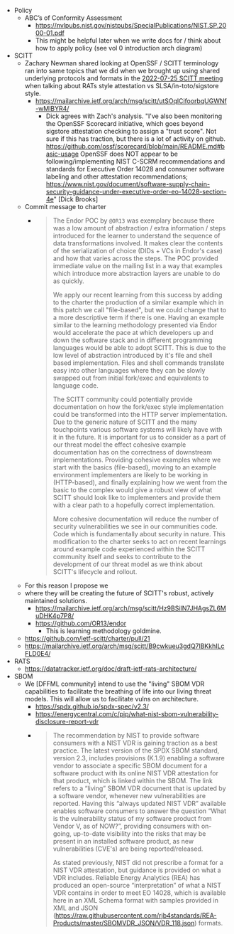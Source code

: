 - Policy
  - ABC’s of Conformity Assessment
    - https://nvlpubs.nist.gov/nistpubs/SpecialPublications/NIST.SP.2000-01.pdf
    - This might be helpful later when we write docs for / think about how to apply policy (see vol 0 introduction arch diagram)
- SCITT
  - Zachary Newman shared looking at OpenSSF / SCITT terminology ran into same topics that we did when we brought up using shared underlying protocols and formats in the [2022-07-25 SCITT meeting](https://github.com/intel/dffml/discussions/1406#discussioncomment-3223361) when talking about RATs style attestation vs SLSA/in-toto/sigstore style.
    - https://mailarchive.ietf.org/arch/msg/scitt/utSOqlCifoorbqUGWNf-wMlBYR4/
      - Dick agrees with Zach's analysis. "I've also been monitoring the OpenSSF Scorecard initiative, which goes beyond sigstore attestation checking to assign a "trust score". Not sure if this has traction, but there is a lot of activity on github. https://github.com/ossf/scorecard/blob/main/README.md#basic-usage OpenSSF does NOT appear to be following/implementing NIST C-SCRM recommendations and standards for Executive Order 14028 and consumer software labeling and other attestation recommendations; https://www.nist.gov/document/software-supply-chain-security-guidance-under-executive-order-eo-14028-section-4e" [Dick Brooks]
  - Commit message to charter
    - > The Endor POC by `@OR13` was exemplary because there was a low amount of abstraction / extra information / steps introduced for the learner to understand the sequence of data transformations involved. It makes clear the contents of the serialization of choice (DIDs + VCs in Endor's case) and how that varies across the steps. The POC provided immediate value on the mailing list in a way that examples which introduce more abstraction layers are unable to do as quickly.
      >
      > We apply our recent learning from this success by adding to the charter the production of a similar example which in this patch we call "file-based", but we could change that to a more descriptive term if there is one. Having an example similar to the learning methodology presented via Endor would accelerate the pace at which developers up and down the software stack and in different programming languages would be able to adopt SCITT. This is due to the low level of abstraction introduced by it's file and shell based implementation. Files and shell commands translate easy into other languages where they can be slowly swapped out from initial fork/exec and equivalents to language code.
      >
      > The SCITT community could potentially provide documentation on how the fork/exec style implementation could be transformed into the HTTP server implementation. Due to the generic nature of SCITT and the many touchpoints various software systems will likely have with it in the future. It is important for us to consider as a part of our threat model the effect cohesive example documentation has on the correctness of downstream implementations. Providing cohesive examples where we start with the basics (file-based), moving to an example environment implementers are likely to be working in (HTTP-based), and finally explaining how we went from the basic to the complex would give a robust view of what SCITT should look like to implementers and provide them with a clear path to a hopefully correct implementation.
      > 
      > More cohesive documentation will reduce the number of security vulnerabilities we see in our communities code. Code which is fundamentally about security in nature. This modification to the charter seeks to act on recent learnings around example code experienced within the SCITT community itself and seeks to contribute to the development of our threat model as we think about SCITT's lifecycle and rollout.
  - For this reason I propose we
  - where they will be creating the future of SCITT's robust, actively maintained solutions.
    - https://mailarchive.ietf.org/arch/msg/scitt/Hz9BSiIN7JHAgsZL6MuDHK4p7P8/
    - https://github.com/OR13/endor
      - This is learning methodology goldmine.
  - https://github.com/ietf-scitt/charter/pull/21
  - https://mailarchive.ietf.org/arch/msg/scitt/B9cwkueu3gdQ7lBKkhILcFLD0E4/
- RATS
  - https://datatracker.ietf.org/doc/draft-ietf-rats-architecture/
- SBOM
  - We [DFFML community] intend to use the "living" SBOM VDR capabilities to facilitate the breathing of life into our living threat models. This will allow us to facilitate vulns on architecture.
    - https://spdx.github.io/spdx-spec/v2.3/
    - https://energycentral.com/c/pip/what-nist-sbom-vulnerability-disclosure-report-vdr
    - > The recommendation by NIST to provide software consumers with a NIST VDR is gaining traction as a best practice. The latest version of the SPDX SBOM standard, version 2.3, includes provisions (K.1.9) enabling a software vendor to associate a specific SBOM document for a software product with its online NIST VDR attestation for that product, which is linked within the SBOM. The link refers to a “living” SBOM VDR document that is updated by a software vendor, whenever new vulnerabilities are reported. Having this “always updated NIST VDR” available enables software consumers to answer the question “What is the vulnerability status of my software product from Vendor V, as of NOW?”, providing consumers with on-going, up-to-date visibility into the risks that may be present in an installed software product, as new vulnerabilities (CVE's) are being reported/released.
      >
      > As stated previously, NIST did not prescribe a format for a NIST VDR attestation, but guidance is provided on what a VDR includes. Reliable Energy Analytics (REA) has produced an open-source “interpretation” of what a NIST VDR contains in order to meet EO 14028, which is available here in an XML Schema format with samples provided in XML and JSON (https://raw.githubusercontent.com/rjb4standards/REA-Products/master/SBOMVDR_JSON/VDR_118.json) formats.